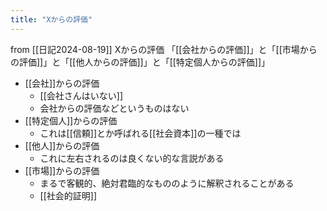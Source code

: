 ```yaml
---
title: "Xからの評価"
---
```


from [[日記2024-08-19]]
Xからの評価
「[[会社からの評価]]」と「[[市場からの評価]]」と「[[他人からの評価]]」と「[[特定個人からの評価]]」
- [[会社]]からの評価
    - [[会社さんはいない]]
    - 会社からの評価などというものはない
- [[特定個人]]からの評価
    - これは[[信頼]]とか呼ばれる[[社会資本]]の一種では
- [[他人]]からの評価
    - これに左右されるのは良くない的な言説がある
- [[市場]]からの評価
    - まるで客観的、絶対君臨的なもののように解釈されることがある
    - [[社会的証明]]
